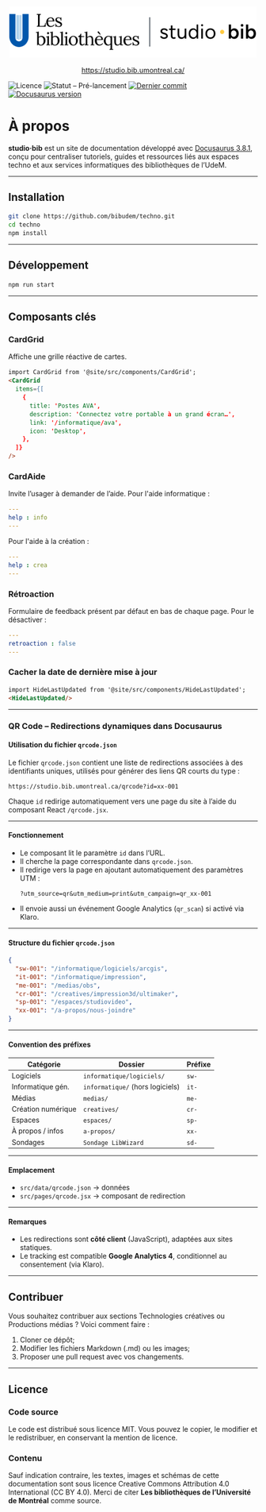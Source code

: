 <p align="center">
  <img src="static/img/logo-tb.svg" alt="Logo studio·bib" width="500" />
</p>

<p align="center">
  <a href="https://studio.bib.umontreal.ca/" target="_blank" rel="noopener">
    https://studio.bib.umontreal.ca/
  </a>
</p>

![Licence](https://img.shields.io/static/v1?label=Licence&message=MIT&color=blue)
![Statut – Pré-lancement](https://img.shields.io/static/v1?label=Statut&message=Pré-lancement&color=blue)
[![Dernier commit](https://img.shields.io/github/last-commit/bibudem/techno?label=Dernier%20commit&color=blue&style=flat-square)](https://github.com/bibudem/techno/commits)
[![Docusaurus version](https://img.shields.io/npm/v/@docusaurus/core?label=Docusaurus&logo=docusaurus&color=527FFF&style=flat-square)](https://www.npmjs.com/package/@docusaurus/core)

# À propos

**studio·bib** est un site de documentation développé avec [Docusaurus 3.8.1](https://docusaurus.io/), conçu pour centraliser tutoriels, guides et ressources liés aux espaces techno et aux services informatiques des bibliothèques de l’UdeM.

---

## Installation

```bash
git clone https://github.com/bibudem/techno.git
cd techno
npm install
```

---

## Développement

```sh
npm run start
```

---

## Composants clés

### CardGrid

Affiche une grille réactive de cartes.

```md
import CardGrid from '@site/src/components/CardGrid';
<CardGrid
  items={[
    {
      title: 'Postes AVA',
      description: 'Connectez votre portable à un grand écran…',
      link: '/informatique/ava',
      icon: 'Desktop',
    },
  ]}
/>
```

### CardAide

Invite l’usager à demander de l’aide.
Pour l'aide informatique :

```yaml
---
help : info
---
```

Pour l'aide à la création : 

```yaml
---
help : crea
---
```

### Rétroaction 

Formulaire de feedback présent par défaut en bas de chaque page.
Pour le désactiver :

```yaml
---
retroaction : false
---
```

### Cacher la date de dernière mise à jour

```md
import HideLastUpdated from '@site/src/components/HideLastUpdated';
<HideLastUpdated/>
```

---

### QR Code – Redirections dynamiques dans Docusaurus

#### Utilisation du fichier `qrcode.json`

Le fichier `qrcode.json` contient une liste de redirections associées à des identifiants uniques, utilisés pour générer des liens QR courts du type :

```
https://studio.bib.umontreal.ca/qrcode?id=xx-001
```

Chaque `id` redirige automatiquement vers une page du site à l’aide du composant React `/qrcode.jsx`.

---

#### Fonctionnement

- Le composant lit le paramètre `id` dans l’URL.
- Il cherche la page correspondante dans `qrcode.json`.
- Il redirige vers la page en ajoutant automatiquement des paramètres UTM :
  ```
  ?utm_source=qr&utm_medium=print&utm_campaign=qr_xx-001
  ```
- Il envoie aussi un événement Google Analytics (`qr_scan`) si activé via Klaro.

---

#### Structure du fichier `qrcode.json`

```json
{
  "sw-001": "/informatique/logiciels/arcgis",
  "it-001": "/informatique/impression",
  "me-001": "/medias/obs",
  "cr-001": "/creatives/impression3d/ultimaker",
  "sp-001": "/espaces/studiovideo",
  "xx-001": "/a-propos/nous-joindre"
}
```

---

#### Convention des préfixes

| Catégorie            | Dossier                           | Préfixe |
|----------------------|-----------------------------------|---------|
| Logiciels            | `informatique/logiciels/`         | `sw-`   |
| Informatique gén.    | `informatique/` (hors logiciels)  | `it-`   |
| Médias               | `medias/`                         | `me-`   |
| Création numérique   | `creatives/`                      | `cr-`   |
| Espaces              | `espaces/`                        | `sp-`   |
| À propos / infos     | `a-propos/`                       | `xx-`   |
| Sondages             | `Sondage LibWizard`               | `sd-`   |

---

#### Emplacement

- `src/data/qrcode.json` → données
- `src/pages/qrcode.jsx` → composant de redirection

---

#### Remarques

- Les redirections sont **côté client** (JavaScript), adaptées aux sites statiques.
- Le tracking est compatible **Google Analytics 4**, conditionnel au consentement (via Klaro).

---

## Contribuer

Vous souhaitez contribuer aux sections Technologies créatives ou Productions médias ? Voici comment faire :

1. Cloner ce dépôt;
2. Modifier les fichiers Markdown (.md) ou les images;
3. Proposer une pull request avec vos changements.

---

## Licence

### Code source  
Le code est distribué sous licence MIT. Vous pouvez le copier, le modifier et le redistribuer, en conservant la mention de licence.

### Contenu
Sauf indication contraire, les textes, images et schémas de cette documentation sont sous licence Creative Commons Attribution 4.0 International (CC BY 4.0). Merci de citer **Les bibliothèques de l’Université de Montréal** comme source.
